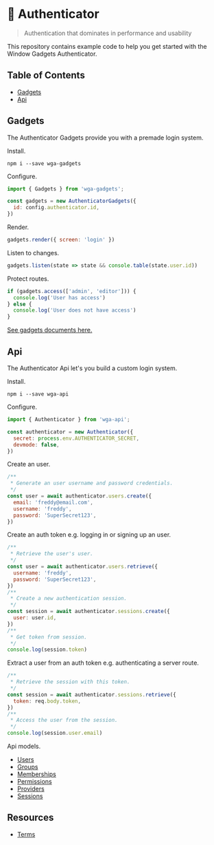 # 🏇 Authenticator

> Authentication that dominates in performance and usability

This repository contains example code to help you get started with the Window Gadgets Authenticator.

## Table of Contents

- [Gadgets](#gadgets)
- [Api](#api)

## Gadgets

The Authenticator Gadgets provide you with a premade login system.

Install.

```shell
npm i --save wga-gadgets
```

Configure.

```js
import { Gadgets } from 'wga-gadgets';

const gadgets = new AuthenticatorGadgets({
  id: config.authenticator.id,
})
```

Render.

```js
gadgets.render({ screen: 'login' })
```

Listen to changes.

```js
gadgets.listen(state => state && console.table(state.user.id))
```

Protect routes.

```js
if (gadgets.access(['admin', 'editor'])) {
  console.log('User has access')
} else {
  console.log('User does not have access')
}
```

[See gadgets documents here.](https://github.com/jackrobertscott/authenticator/blob/master/docs/gadgets/gadgets.md)

## Api

The Authenticator Api let's you build a custom login system.

Install.

```shell
npm i --save wga-api
```

Configure.

```js
import { Authenticator } from 'wga-api';

const authenticator = new Authenticator({
  secret: process.env.AUTHENTICATOR_SECRET,
  devmode: false,
})
```

Create an user.

```js
/**
 * Generate an user username and password credentials.
 */
const user = await authenticator.users.create({
  email: 'freddy@email.com',
  username: 'freddy',
  password: 'SuperSecret123',
})
```

Create an auth token e.g. logging in or signing up an user.

```js
/**
 * Retrieve the user's user.
 */
const user = await authenticator.users.retrieve({
  username: 'freddy',
  password: 'SuperSecret123',
})
/**
 * Create a new authentication session.
 */
const session = await authenticator.sessions.create({
  user: user.id,
})
/**
 * Get token from session.
 */
console.log(session.token)
```

Extract a user from an auth token e.g. authenticating a server route.

```js
/**
 * Retrieve the session with this token.
 */
const session = await authenticator.sessions.retrieve({
  token: req.body.token,
})
/**
 * Access the user from the session.
 */
console.log(session.user.email)
```

Api models.

- [Users](https://github.com/jackrobertscott/authenticator/blob/master/docs/api/users.md)
- [Groups](https://github.com/jackrobertscott/authenticator/blob/master/docs/api/groups.md)
- [Memberships](https://github.com/jackrobertscott/authenticator/blob/master/docs/api/memberships.md)
- [Permissions](https://github.com/jackrobertscott/authenticator/blob/master/docs/api/permissions.md)
- [Providers](https://github.com/jackrobertscott/authenticator/blob/master/docs/api/providers.md)
- [Sessions](https://github.com/jackrobertscott/authenticator/blob/master/docs/api/sessions.md)

## Resources

- [Terms](https://github.com/jackrobertscott/authenticator/blob/master/docs/legal/terms.md)

